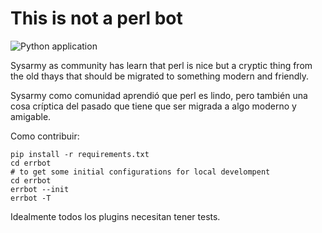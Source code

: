 # This is not a perl bot

![Python application](https://github.com/sysarmy/notperlbot/workflows/Python%20application/badge.svg)

Sysarmy as community has learn that perl is nice but a cryptic thing from the old thays that should be migrated to something modern and friendly.

Sysarmy como comunidad aprendió que perl es lindo, pero también una cosa críptica del pasado que tiene que ser migrada a algo moderno y amigable.

Como contribuir:

```
pip install -r requirements.txt
cd errbot
# to get some initial configurations for local develompent
cd errbot
errbot --init
errbot -T
```

Idealmente todos los plugins necesitan tener tests.
